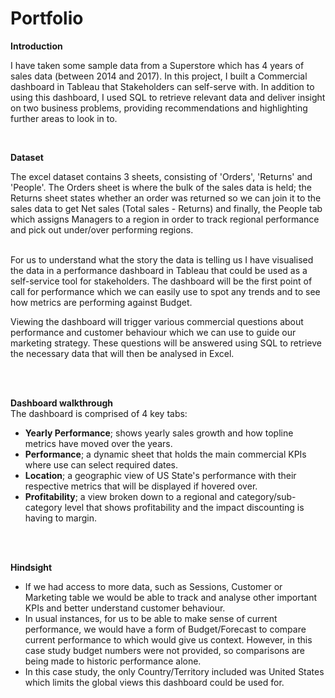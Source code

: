 # Portfolio
**Introduction**

I have taken some sample data from a Superstore which has 4 years of sales data (between 2014 and 2017).
In this project, I built a Commercial dashboard in Tableau that Stakeholders can self-serve with.
In addition to using this dashboard, I used SQL to retrieve relevant data and deliver insight on two business problems, providing recommendations and highlighting further areas to look in to.

<br>

**Dataset**

The excel dataset contains 3 sheets, consisting of 'Orders', 'Returns' and 'People'.
The Orders sheet is where the bulk of the sales data is held;
the Returns sheet states whether an order was returned so we can join it to the sales data to get Net sales (Total sales - Returns)
and finally, the People tab which assigns Managers to a region in order to track regional performance and pick out under/over performing regions.
<br>
<br>

For us to understand what the story the data is telling us I have visualised the data in a performance dashboard in Tableau that could be used as a self-service tool for stakeholders.
The dashboard will be the first point of call for performance which we can easily use to spot any trends and to see how metrics are performing against Budget.



Viewing the dashboard will trigger various commercial questions about performance and customer behaviour which we can use to guide our marketing strategy. These questions will be answered using SQL to retrieve the necessary data that will then be analysed in Excel.

<br>
<br>

**Dashboard walkthrough**
<br>
The dashboard is comprised of 4 key tabs:

- **Yearly Performance**; shows yearly sales growth and how topline metrics have moved over the years.
- **Performance**; a dynamic sheet that holds the main commercial KPIs where use can select required dates.
- **Location**; a geographic view of US State's performance with their respective metrics that will be displayed if hovered over.
- **Profitability**; a view broken down to a regional and category/sub-category level that shows profitability and the impact discounting is having to margin.

<br>
<br>

**Hindsight**
<br>
- If we had access to more data, such as Sessions, Customer or Marketing table we would be able to track and analyse other important KPIs and better understand customer behaviour.
- In usual instances, for us to be able to make sense of current performance, we would have a form of Budget/Forecast to compare current performance to which would give us context.
However, in this case study budget numbers were not provided, so comparisons are being made to historic performance alone.
- In this case study, the only Country/Territory included was United States which limits the global views this dashboard could be used for.
